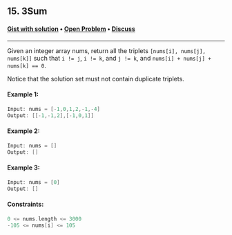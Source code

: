 ## 15. 3Sum

#### [Gist with solution](https://gist.github.com/asahiocean/ad5b43fc2fefa424cbd627395fd3b157) • [Open Problem](https://leetcode.com/problems/3sum) • [Discuss](https://vk.cc/c3HVzi)

-------

Given an integer array nums, return all the triplets ```[nums[i], nums[j], nums[k]]``` such that ```i != j```, ```i != k```, and ```j != k```, and ```nums[i] + nums[j] + nums[k] == 0```.

Notice that the solution set must not contain duplicate triplets.

#### Example 1:
```swift
Input: nums = [-1,0,1,2,-1,-4]
Output: [[-1,-1,2],[-1,0,1]]
```

#### Example 2:
```swift
Input: nums = []
Output: []
```

#### Example 3:
```swift
Input: nums = [0]
Output: []
``` 

#### Constraints:
```swift
0 <= nums.length <= 3000
-105 <= nums[i] <= 105
```
